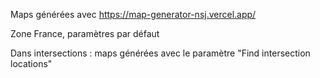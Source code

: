 Maps générées avec https://map-generator-nsj.vercel.app/

Zone France, paramètres par défaut

Dans intersections : maps générées avec le paramètre "Find intersection locations"

